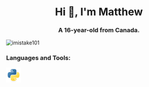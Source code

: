 <h1 align="center">Hi 👋, I'm Matthew</h1>
<h3 align="center">A 16-year-old from Canada.</h3>

<p align="left"> <img src="https://komarev.com/ghpvc/?username=imistake101&label=Profile%20views&color=0e75b6&style=flat" alt="imistake101" /> </p>

<h3 align="left">Languages and Tools:</h3>
<p align="left"> <a href="https://www.python.org" target="_blank" rel="noreferrer"> <img src="https://raw.githubusercontent.com/devicons/devicon/master/icons/python/python-original.svg" alt="python" width="40" height="40"/> </a> </p>
